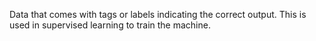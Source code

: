 Data that comes with tags or labels indicating the correct output. This is used in supervised learning to train the machine.